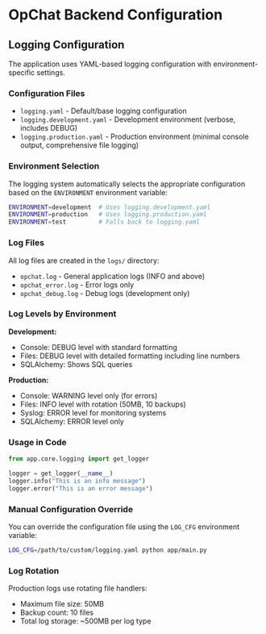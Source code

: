# OpChat Backend Configuration

## Logging Configuration

The application uses YAML-based logging configuration with environment-specific settings.

### Configuration Files

- `logging.yaml` - Default/base logging configuration
- `logging.development.yaml` - Development environment (verbose, includes DEBUG)
- `logging.production.yaml` - Production environment (minimal console output, comprehensive file logging)

### Environment Selection

The logging system automatically selects the appropriate configuration based on the `ENVIRONMENT` environment variable:

```bash
ENVIRONMENT=development  # Uses logging.development.yaml
ENVIRONMENT=production   # Uses logging.production.yaml  
ENVIRONMENT=test         # Falls back to logging.yaml
```

### Log Files

All log files are created in the `logs/` directory:

- `opchat.log` - General application logs (INFO and above)
- `opchat_error.log` - Error logs only
- `opchat_debug.log` - Debug logs (development only)

### Log Levels by Environment

**Development:**
- Console: DEBUG level with standard formatting
- Files: DEBUG level with detailed formatting including line numbers
- SQLAlchemy: Shows SQL queries

**Production:**
- Console: WARNING level only (for errors)
- Files: INFO level with rotation (50MB, 10 backups)
- Syslog: ERROR level for monitoring systems
- SQLAlchemy: ERROR level only

### Usage in Code

```python
from app.core.logging import get_logger

logger = get_logger(__name__)
logger.info("This is an info message")
logger.error("This is an error message")
```

### Manual Configuration Override

You can override the configuration file using the `LOG_CFG` environment variable:

```bash
LOG_CFG=/path/to/custom/logging.yaml python app/main.py
```

### Log Rotation

Production logs use rotating file handlers:
- Maximum file size: 50MB
- Backup count: 10 files
- Total log storage: ~500MB per log type
